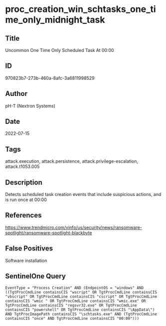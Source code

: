 # proc_creation_win_schtasks_one_time_only_midnight_task

## Title
Uncommon One Time Only Scheduled Task At 00:00

## ID
970823b7-273b-460a-8afc-3a6811998529

## Author
pH-T (Nextron Systems)

## Date
2022-07-15

## Tags
attack.execution, attack.persistence, attack.privilege-escalation, attack.t1053.005

## Description
Detects scheduled task creation events that include suspicious actions, and is run once at 00:00

## References
https://www.trendmicro.com/vinfo/us/security/news/ransomware-spotlight/ransomware-spotlight-blackbyte

## False Positives
Software installation

## SentinelOne Query
```
EventType = "Process Creation" AND (EndpointOS = "windows" AND ((TgtProcCmdLine containsCIS "wscript" OR TgtProcCmdLine containsCIS "vbscript" OR TgtProcCmdLine containsCIS "cscript" OR TgtProcCmdLine containsCIS "wmic " OR TgtProcCmdLine containsCIS "wmic.exe" OR TgtProcCmdLine containsCIS "regsvr32.exe" OR TgtProcCmdLine containsCIS "powershell" OR TgtProcCmdLine containsCIS "\AppData\") AND TgtProcImagePath containsCIS "\schtasks.exe" AND (TgtProcCmdLine containsCIS "once" AND TgtProcCmdLine containsCIS "00:00")))

```